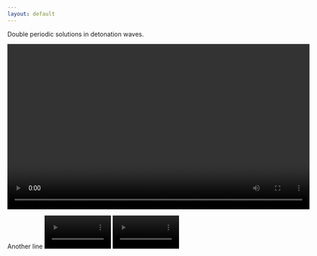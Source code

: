 ```yaml
---
layout: default
---
```

Double periodic solutions in detonation waves.
<script src="http://vjs.zencdn.net/4.0/video.js"></script>

<video id="pelican-installation" class="video-js vjs-default-skin" controls
preload="auto" width="683" height="374" 
data-setup="{}">
<source src="/images/erit.mp4" type='video/mp4'>
</video>

Another line
<video src="/images/erit.mp4" controls="controls" style="max-width: 150px;">
</video>
<video src="/images/erit.mp4" controls="controls" style="max-width: 150px;">
</video>
